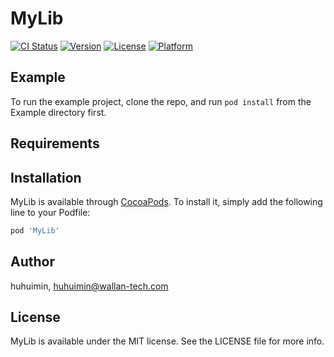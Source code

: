 # MyLib

[![CI Status](http://img.shields.io/travis/huhuimin/MyLib.svg?style=flat)](https://travis-ci.org/huhuimin/MyLib)
[![Version](https://img.shields.io/cocoapods/v/MyLib.svg?style=flat)](http://cocoapods.org/pods/MyLib)
[![License](https://img.shields.io/cocoapods/l/MyLib.svg?style=flat)](http://cocoapods.org/pods/MyLib)
[![Platform](https://img.shields.io/cocoapods/p/MyLib.svg?style=flat)](http://cocoapods.org/pods/MyLib)

## Example

To run the example project, clone the repo, and run `pod install` from the Example directory first.

## Requirements

## Installation

MyLib is available through [CocoaPods](http://cocoapods.org). To install
it, simply add the following line to your Podfile:

```ruby
pod 'MyLib'
```

## Author

huhuimin, huhuimin@wallan-tech.com

## License

MyLib is available under the MIT license. See the LICENSE file for more info.
